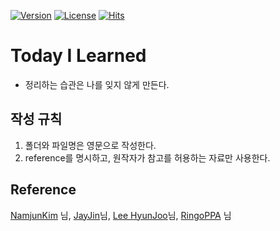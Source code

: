 [![Version](https://img.shields.io/badge/version-2020.01.05-red.svg)](./CHANGELOG)  [![License](https://img.shields.io/github/license/mashape/apistatus.svg)](./LICENSE)  [![Hits](https://hits.seeyoufarm.com/api/count/incr/badge.svg?url=https://github.com/oseongryu/til)](https://hits.seeyoufarm.com/)
# Today I Learned

* 정리하는 습관은 나를 잊지 않게 만든다.


## 작성 규칙
1. 폴더와 파일명은 영문으로 작성한다.
2. reference를 명시하고, 원작자가 참고를 허용하는 자료만 사용한다.

## Reference
[NamjunKim](https://github.com/namjunemy) 님, [JayJin](https://github.com/milooy)님, [Lee HyunJoo](https://wayhome25.github.io/)님, [RingoPPA](https://github.com/ksu3101) 님




